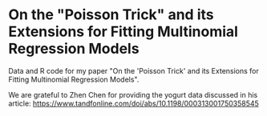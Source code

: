 # On the "Poisson Trick" and its Extensions for Fitting Multinomial Regression Models

Data and R code for my paper "On the 'Poisson Trick' and its Extensions for Fitting Multinomial Regression Models".

We are grateful to Zhen Chen for providing the yogurt data discussed in his article:
https://www.tandfonline.com/doi/abs/10.1198/000313001750358545

